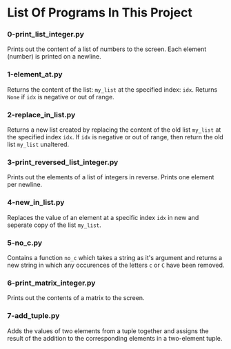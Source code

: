 # List Of Programs In This Project

### 0-print_list_integer.py
Prints out the content of a list of numbers to the screen. Each element (number) is printed on a newline.

### 1-element_at.py
Returns the content of the list: `my_list` at the specified index: `idx`. Returns `None` if `idx` is negative or out of range.

### 2-replace_in_list.py
Returns a new list created by replacing the content of the old list `my_list` at the specified index `idx`. If `idx` is negative or out of range, then return the old list `my_list` unaltered.

### 3-print_reversed_list_integer.py
Prints out the elements of a list of integers in reverse. Prints one element per newline.

### 4-new_in_list.py
Replaces the value of an element at a specific index `idx` in new and seperate copy of the list `my_list`.

### 5-no_c.py
Contains a function `no_c` which takes a string as it's argument and returns a new string in which any occurences of the letters `c` or `C` have been removed.

### 6-print_matrix_integer.py
Prints out the contents of a matrix to the screen.

### 7-add_tuple.py
Adds the values of two elements from a tuple together and assigns the result of the addition to the corresponding elements in a two-element tuple.

### 
